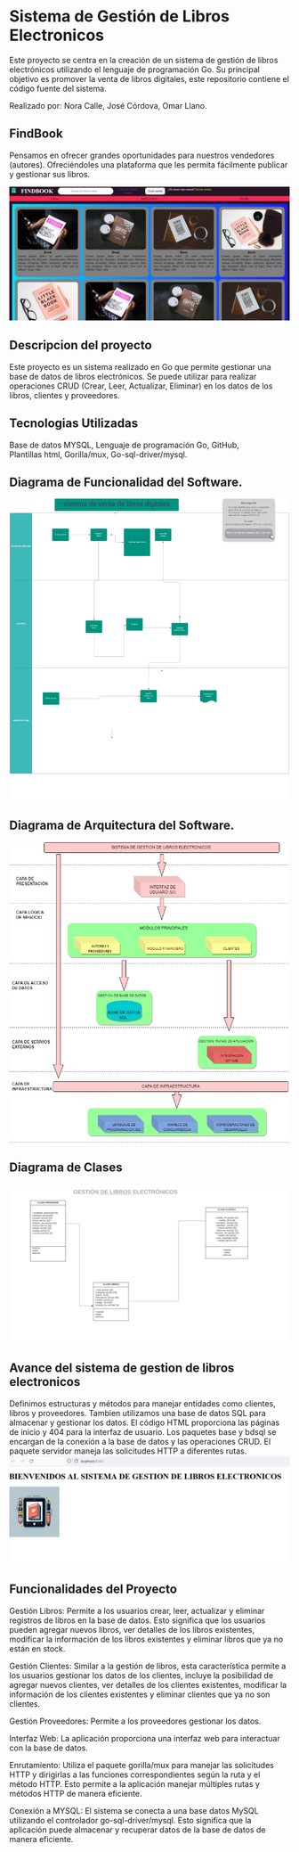 # Sistema de Gestión de Libros Electronicos
Este proyecto se centra en la creación de un sistema de gestión de libros electrónicos utilizando el lenguaje de programación Go. 
Su principal objetivo es promover la venta de libros digitales, este repositorio contiene el código fuente del sistema.
 
Realizado por: Nora Calle, José Córdova, Omar Llano.

## FindBook

Pensamos en ofrecer grandes oportunidades para nuestros vendedores (autores).
Ofreciéndoles una plataforma que les permita fácilmente publicar y gestionar sus libros.

![](https://github.com/norah30/-SISTEMA-DE-GESTION-DE-LIBROS-ELECTRONICOS/blob/9c47e1ad6529517457d6b450e9933859caf3acf4/imagenes/WhatsApp%20Image%202023-12-21%20at%2023.20.38.jpeg)

## Descripcion del proyecto 
Este proyecto es un sistema realizado en Go que permite gestionar una base de datos de libros electrónicos. Se puede utilizar para realizar operaciones CRUD (Crear, Leer, Actualizar, Eliminar) en los datos de los libros, clientes y proveedores.

## Tecnologias Utilizadas 
Base de datos MYSQL, 
Lenguaje de programación Go, 
GitHub,  
Plantillas html,
Gorilla/mux,
Go-sql-driver/mysql.

## Diagrama de Funcionalidad del Software.
![](https://github.com/norah30/-SISTEMA-DE-GESTION-DE-LIBROS-ELECTRONICOS/blob/fa5a073a844dc210e7e111113f791f4699324004/sistemas%20de%20venta%20de%20libros%20digitales.jpeg)
## Diagrama de Arquitectura del Software.
![](https://github.com/norah30/-SISTEMA-DE-GESTION-DE-LIBROS-ELECTRONICOS/blob/0fc2f0c244d579dc03cab7970aef38fca1897001/SIS%20(1).jpg)
## Diagrama de Clases 
![](https://github.com/norah30/-SISTEMA-DE-GESTION-DE-LIBROS-ELECTRONICOS/blob/45bcd85b046d5bbcfdbceb5c99a1a2840c25c5ac/Proyecto%20GOLAND%202.jpeg)
 ## Avance del sistema de gestion de libros electronicos 
Definimos estructuras y métodos para manejar entidades como clientes, libros y proveedores. 
Tambien utilizamos una base de datos SQL para almacenar y gestionar los datos.
El código HTML proporciona las páginas de inicio y 404 para la interfaz de usuario. 
Los paquetes base y bdsql se encargan de la conexión a la base de datos y las operaciones CRUD.
El paquete servidor maneja las solicitudes HTTP a diferentes rutas.
![](https://github.com/norah30/-SISTEMA-DE-GESTION-DE-LIBROS-ELECTRONICOS/blob/6c8716addc9e6aa5ef7da74a103272ea724016b0/Inicio_Sistema.png)

## Funcionalidades del Proyecto
Gestión Libros: Permite a los usuarios crear, leer, actualizar y eliminar registros de libros en la base de datos. Esto significa que los usuarios pueden agregar nuevos libros, ver detalles de los libros existentes, modificar la información de los libros existentes y eliminar libros que ya no están en stock.

Gestión Clientes: Similar a la gestión de libros, esta característica permite a los usuarios gestionar los datos de los clientes, incluye la posibilidad de agregar nuevos clientes, ver detalles de los clientes existentes, modificar la información de los clientes existentes y eliminar clientes que ya no son clientes.

Gestión Proveedores: Permite a los proveedores gestionar los datos. 

Interfaz Web: La aplicación proporciona una interfaz web para interactuar con la base de datos. 

Enrutamiento: Utiliza el paquete gorilla/mux para manejar las solicitudes HTTP y dirigirlas a las funciones correspondientes según la ruta y el método HTTP. Esto permite a la aplicación manejar múltiples rutas y métodos HTTP de manera eficiente.

Conexión a MYSQL:  El sistema se conecta a una base datos MySQL utilizando el controlador go-sql-driver/mysql. Esto significa que la aplicación puede almacenar y recuperar datos de la base de datos de manera eficiente.







